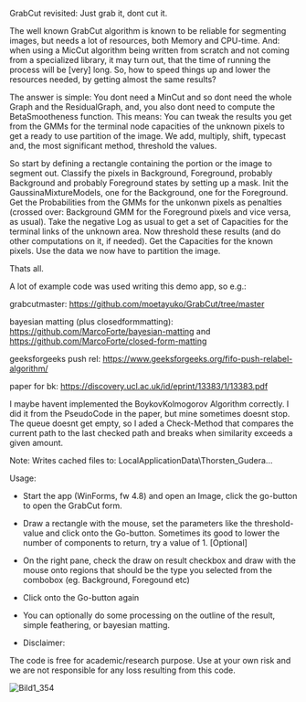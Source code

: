 GrabCut revisited: Just grab it, dont cut it.

The well known GrabCut algorithm is known to be reliable for segmenting images, but needs a lot of resources, both Memory and CPU-time.
And: when using a MicCut algorithm being written from scratch and not coming from a specialized library, it may turn out, that the time of running the process will be [very] long.
So, how to speed things up and lower the resources needed, by getting almost the same results?

The answer is simple: You dont need a MinCut and so dont need the whole Graph and the ResidualGraph, and, you also dont need to compute the BetaSmootheness function.
This means: You can tweak the results you get from the GMMs for the terminal node capacities of the unknown pixels to get a ready to use partition of the image.
We add, multiply, shift, typecast and, the most significant method, threshold the values.

So start by defining a rectangle containing the portion or the image to segment out.
Classify the pixels in Background, Foreground, probably Background and probably Foreground states by setting up a mask.
Init the GaussinaMixtureModels, one for the Background, one for the Foreground.
Get the Probabilities from the GMMs for the unkonwn pixels as penalties (crossed over: Background GMM for the Foreground pixels and vice versa, as usual).
Take the negative Log as usual to get a set of Capacities for the terminal links of the unknown area.
Now threshold these results (and do other computations on it, if needed).
Get the Capacities for the known pixels.
Use the data we now have to partition the image.

Thats all.

A lot of example code was used writing this demo app, so e.g.:

grabcutmaster: https://github.com/moetayuko/GrabCut/tree/master

bayesian matting (plus closedformmatting): https://github.com/MarcoForte/bayesian-matting and https://github.com/MarcoForte/closed-form-matting

geeksforgeeks push rel: https://www.geeksforgeeks.org/fifo-push-relabel-algorithm/

paper for bk: https://discovery.ucl.ac.uk/id/eprint/13383/1/13383.pdf

I maybe havent implemented the BoykovKolmogorov Algorithm correctly. I did it from the PseudoCode in the paper, but mine sometimes doesnt stop. 
The queue doesnt get empty, so I aded a Check-Method that compares the current path to the last checked path and breaks when similarity exceeds a given amount.

Note: Writes cached files to: LocalApplicationData\Thorsten_Gudera\...

Usage:
- Start the app (WinForms, fw 4.8) and open an Image, click the go-button to open the GrabCut form.
- Draw a rectangle with the mouse, set the parameters like the threshold-value and click onto the Go-button. Sometimes its good to lower the number of components to return, try a value of 1.
[Optional]
- On the right pane, check the draw on result checkbox and draw with the mouse onto regions that should be the type you selected from the combobox (eg. Background, Foregound etc)
- Click onto the Go-button again

- You can optionally do some processing on the outline of the result, simple feathering, or bayesian matting.

- Disclaimer:

The code is free for academic/research purpose. Use at your own risk and we are not responsible for any loss resulting from this code.


![Bild1_354](https://github.com/user-attachments/assets/96aef6a5-bc27-479a-9485-9beb4c76b5ff)

